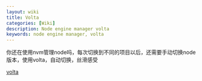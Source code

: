 ```yaml
---
layout: wiki
title: Volta
categories: [Wiki]
description: Node engine manager volta
keywords: node engine manager, volta
---
```


你还在使用nvm管理node吗，每次切换到不同的项目以后，还需要手动切换node版本，使用volta，自动切换，丝滑感受

[volta](https://docs.volta.sh/guide/#why-volta)

